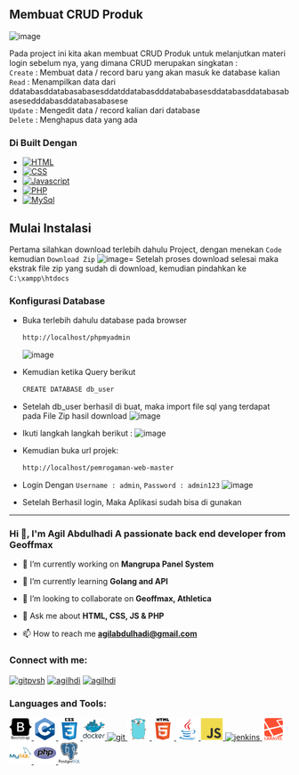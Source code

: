 ## Membuat CRUD Produk
![image](https://user-images.githubusercontent.com/66126058/207919854-7b34ea98-5f34-406b-860b-15c2099b431f.png)

Pada project ini kita akan membuat CRUD Produk untuk melanjutkan materi login sebelum nya, yang dimana CRUD merupakan singkatan : </br>
`Create` : Membuat data / record baru yang akan masuk ke database kalian </br>
`Read` : Menampilkan data dari ddatabasddatabasabasesddatddatabasdddatababasesddatabasddatabasabasesedddabasddatabasabasese </br>
`Update` : Mengedit data / record kalian dari database </br>
`Delete` : Menghapus data yang ada

### Di Built Dengan
* [![HTML][html]][html-url]
* [![CSS][css]][css-url]
* [![Javascript][Javascript]][js-url]
* [![PHP][php]][php-url]
* [![MySql][mysql]][mysql-url]



<!-- GETTING STARTED -->
## Mulai Instalasi

Pertama silahkan download terlebih dahulu Project, dengan menekan `Code` kemudian `Download Zip`
![image](https://user-images.githubusercontent.com/66126058/207925331-dd296899-9be1-49fb-b1cb-d1d8fbcf09f5.png)=
Setelah proses download selesai maka ekstrak file zip yang sudah di download, kemudian pindahkan ke `C:\xampp\htdocs`

### Konfigurasi Database

* Buka terlebih dahulu database pada browser
  ```sh
  http://localhost/phpmyadmin
  ```
  ![image](https://user-images.githubusercontent.com/66126058/207930093-b24ab9d4-cf51-48e8-ac02-239b219176f3.png)

* Kemudian ketika Query berikut
  ```sh
  CREATE DATABASE db_user
  ```
* Setelah db_user berhasil di buat, maka import file sql yang terdapat pada File Zip hasil download
![image](https://user-images.githubusercontent.com/66126058/207932708-33f92636-7a5d-4f6e-9d63-e1ba9a6ba42f.png)

* Ikuti langkah langkah berikut :
![image](https://user-images.githubusercontent.com/66126058/207934558-9911c5c7-d4b5-44fa-8b58-fc5745fbffe1.png)

* Kemudian buka url projek:
  ```sh
  http://localhost/pemrogaman-web-master
  ```
* Login Dengan `Username : admin`, `Password : admin123`
 ![image](https://user-images.githubusercontent.com/66126058/208048818-e026181d-508d-48de-99c8-064c8fec1a65.png)

* Setelah Berhasil login, Maka Aplikasi sudah bisa di gunakan
<hr>
<h3>Hi 👋, I'm Agil Abdulhadi A passionate back end developer from Geoffmax</h3>

- 🔭 I’m currently working on **Mangrupa Panel System**

- 🌱 I’m currently learning **Golang and API**

- 👯 I’m looking to collaborate on **Geoffmax, Athletica**

- 💬 Ask me about **HTML, CSS, JS & PHP**

- 📫 How to reach me **agilabdulhadi@gmail.com**

<h3 align="left">Connect with me:</h3>
<p align="left">
<a href="https://twitter.com/gitpvsh" target="blank"><img align="center" src="https://raw.githubusercontent.com/rahuldkjain/github-profile-readme-generator/master/src/images/icons/Social/twitter.svg" alt="gitpvsh" height="30" width="40" /></a>
<a href="https://fb.com/agilhdi" target="blank"><img align="center" src="https://raw.githubusercontent.com/rahuldkjain/github-profile-readme-generator/master/src/images/icons/Social/facebook.svg" alt="agilhdi" height="30" width="40" /></a>
<a href="https://instagram.com/agilhdi" target="blank"><img align="center" src="https://raw.githubusercontent.com/rahuldkjain/github-profile-readme-generator/master/src/images/icons/Social/instagram.svg" alt="agilhdi" height="30" width="40" /></a>
</p>

<h3 align="left">Languages and Tools:</h3>
<p align="left"> <a href="https://getbootstrap.com" target="_blank" rel="noreferrer"> <img src="https://raw.githubusercontent.com/devicons/devicon/master/icons/bootstrap/bootstrap-plain-wordmark.svg" alt="bootstrap" width="40" height="40"/> </a> <a href="https://www.w3schools.com/cpp/" target="_blank" rel="noreferrer"> <img src="https://raw.githubusercontent.com/devicons/devicon/master/icons/cplusplus/cplusplus-original.svg" alt="cplusplus" width="40" height="40"/> </a> <a href="https://www.w3schools.com/css/" target="_blank" rel="noreferrer"> <img src="https://raw.githubusercontent.com/devicons/devicon/master/icons/css3/css3-original-wordmark.svg" alt="css3" width="40" height="40"/> </a> <a href="https://www.docker.com/" target="_blank" rel="noreferrer"> <img src="https://raw.githubusercontent.com/devicons/devicon/master/icons/docker/docker-original-wordmark.svg" alt="docker" width="40" height="40"/> </a> <a href="https://git-scm.com/" target="_blank" rel="noreferrer"> <img src="https://www.vectorlogo.zone/logos/git-scm/git-scm-icon.svg" alt="git" width="40" height="40"/> </a> <a href="https://golang.org" target="_blank" rel="noreferrer"> <img src="https://raw.githubusercontent.com/devicons/devicon/master/icons/go/go-original.svg" alt="go" width="40" height="40"/> </a> <a href="https://www.w3.org/html/" target="_blank" rel="noreferrer"> <img src="https://raw.githubusercontent.com/devicons/devicon/master/icons/html5/html5-original-wordmark.svg" alt="html5" width="40" height="40"/> </a> <a href="https://www.java.com" target="_blank" rel="noreferrer"> <img src="https://raw.githubusercontent.com/devicons/devicon/master/icons/java/java-original.svg" alt="java" width="40" height="40"/> </a> <a href="https://developer.mozilla.org/en-US/docs/Web/JavaScript" target="_blank" rel="noreferrer"> <img src="https://raw.githubusercontent.com/devicons/devicon/master/icons/javascript/javascript-original.svg" alt="javascript" width="40" height="40"/> </a> <a href="https://www.jenkins.io" target="_blank" rel="noreferrer"> <img src="https://www.vectorlogo.zone/logos/jenkins/jenkins-icon.svg" alt="jenkins" width="40" height="40"/> </a> <a href="https://laravel.com/" target="_blank" rel="noreferrer"> <img src="https://raw.githubusercontent.com/devicons/devicon/master/icons/laravel/laravel-plain-wordmark.svg" alt="laravel" width="40" height="40"/> </a> <a href="https://www.mysql.com/" target="_blank" rel="noreferrer"> <img src="https://raw.githubusercontent.com/devicons/devicon/master/icons/mysql/mysql-original-wordmark.svg" alt="mysql" width="40" height="40"/> </a> <a href="https://www.php.net" target="_blank" rel="noreferrer"> <img src="https://raw.githubusercontent.com/devicons/devicon/master/icons/php/php-original.svg" alt="php" width="40" height="40"/> </a> <a href="https://www.postgresql.org" target="_blank" rel="noreferrer"> <img src="https://raw.githubusercontent.com/devicons/devicon/master/icons/postgresql/postgresql-original-wordmark.svg" alt="postgresql" width="40" height="40"/> </a> </p>


[html]: https://img.shields.io/badge/HTML-DD4B24?style=for-the-badge&logo=html5&logoColor=white
[html-url]: https://www.malasngoding.com/tutorial-html-lengkap/

[css]: https://img.shields.io/badge/CSS-1572B6?style=for-the-badge&logo=css3&logoColor=WHITE
[css-url]: https://www.malasngoding.com/category/css/

[Javascript]: https://img.shields.io/badge/Javascript-F7DF1E?style=for-the-badge&logo=javascript&logoColor=black
[js-url]: https://www.malasngoding.com/category/javascript/

[php]: https://img.shields.io/badge/PHP-777BB4?style=for-the-badge&logo=php&logoColor=white
[php-url]: https://www.malasngoding.com/category/php/

[mysql]: https://img.shields.io/badge/MySql-4479A1?style=for-the-badge&logo=mysql&logoColor=white
[mysql-url]: https://www.malasngoding.com/category/mysql/
